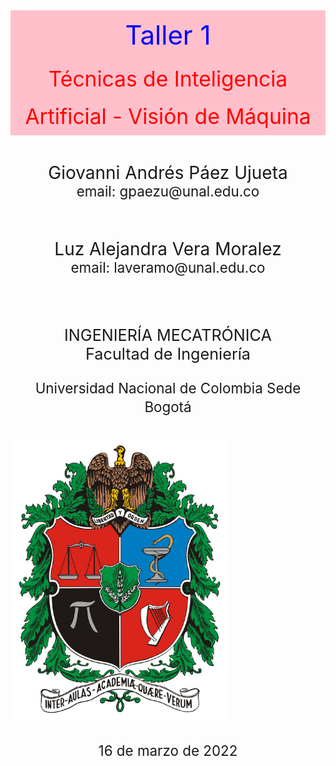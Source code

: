 <p align="center"; style="font-size:300%; background-color:pink; color:blue;line-height : 80px; margin : 0; padding : 0;">
Taller 1</p>
<p style="font-size:240%; background-color:pink; color:red; text-align:center;line-height : 60px; margin : 0; padding : 0;">
Técnicas de Inteligencia Artificial - Visión de Máquina</p1>

<p style="font-size:200%; text-align:center; line-height : 40px;  margin-top : 0; margin-bottom : 0; "> <br> Giovanni Andrés Páez Ujueta</p>
<p style="font-size:160%; text-align:center; line-height : 20px; margin-top : 0; "> email: gpaezu@unal.edu.co</p>
<p style="font-size:200%; text-align:center; line-height : 40px;  margin-top : 0; margin-bottom : 0; "> <br> Luz Alejandra Vera Moralez</p>
<p style="font-size:160%; text-align:center; line-height : 20px; margin-top : 0; "> email: laveramo@unal.edu.co</p>
<p style="font-size:180%; text-align:center; line-height : 30px;  margin-top : 0; margin-bottom : 0; "> <br><br>INGENIERÍA MECATRÓNICA</p>
<p style="font-size:180%; text-align:center; line-height : 30px; margin-top : 0; "> Facultad de Ingeniería</p>
<p style="font-size:160%; text-align:center; line-height : 30px; margin-top : 0; "> Universidad Nacional de Colombia Sede Bogotá</p>
<br>
<img src="Fig/Escudo_UN.png",width=100,height=100>
<p style="font-size:160%; text-align:center; line-height : 30px; margin-top : 0; "> <br>16 de marzo de 2022</p>
